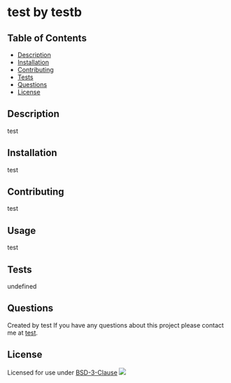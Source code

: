 # test by testb

  ## Table of Contents
  - [Description](#description)
  - [Installation](#installation)
  - [Contributing](#contributing)
  - [Tests](#tests)
  - [Questions](#questions)
  - [License](#license)
  
  ## Description
  test
  ## Installation
  test
  ## Contributing
  test
  ## Usage
  test
  ## Tests
  undefined
  ## Questions
  Created by test
  If you have any questions about this project please contact me at [test](mailto:test).

  ## License 
  Licensed for use under <a href=https://opensource.org/licenses/BSD-3-Clause>BSD-3-Clause</a>
  ![](https://img.shields.io/badge/License-BSD_3_Clause-2ea44f)
